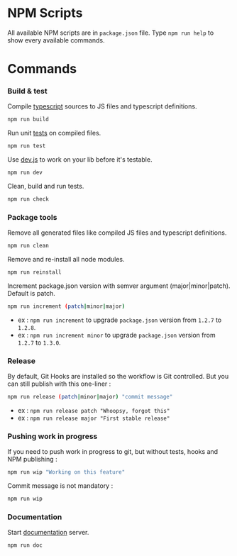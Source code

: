# NPM Scripts

All available NPM scripts are in `package.json` file.
Type `npm run help` to show every available commands.

# Commands

### Build & test
Compile [typescript](guide/typescript.md) sources to JS files and typescript definitions.
```bash
npm run build
```

Run unit [tests](guide/tests.md) on compiled files.
```bash
npm run test
```

Use [dev.js](guide/tests.md) to work on your lib before it's testable.
```bash
npm run dev
```

Clean, build and run tests.
```bash
npm run check
```


### Package tools

Remove all generated files like compiled JS files and typescript definitions.
```bash
npm run clean
```

Remove and re-install all node modules.
```bash
npm run reinstall
```

Increment package.json version with semver argument (major|minor|patch). Default is patch.
```bash
npm run increment (patch|minor|major)
```

- ex : `npm run increment` to upgrade `package.json` version from `1.2.7` to `1.2.8`.
- ex : `npm run increment minor` to upgrade `package.json` version from `1.2.7` to `1.3.0`.


### Release

By default, Git Hooks are installed so the workflow is Git controlled. But you can still publish with this one-liner :
```bash
npm run release (patch|minor|major) "commit message"
```

- ex : `npm run release patch "Whoopsy, forgot this"`
- ex : `npm run release major "First stable release"`

### Pushing work in progress

If you need to push work in progress to git, but without tests, hooks and NPM publishing :

```bash
npm run wip "Working on this feature"
```

Commit message is not mandatory :

```bash
npm run wip
```


### Documentation

Start [documentation](guide/documentation.md) server.
```bash
npm run doc
```

